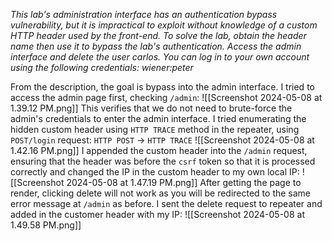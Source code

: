 *This lab's administration interface has an authentication bypass vulnerability, but it is impractical to exploit without knowledge of a custom HTTP header used by the front-end.
To solve the lab, obtain the header name then use it to bypass the lab's authentication. Access the admin interface and delete the user carlos.
You can log in to your own account using the following credentials: wiener:peter*

From the description, the goal is bypass into the admin interface. I tried to access the admin page first, checking `/admin`:
![[Screenshot 2024-05-08 at 1.39.12 PM.png]]
This verifies that we do not need to brute-force the admin's credentials to enter the admin interface. 
I tried enumerating the hidden custom header using `HTTP TRACE` method in the repeater, using `POST/login` request:
`HTTP POST` -> `HTTP TRACE`
![[Screenshot 2024-05-08 at 1.42.16 PM.png]]
I appended the custom header into the `/admin` request, ensuring that the header was before the `csrf` token so that it is processed correctly and changed the IP in the custom header to my own local IP:
![[Screenshot 2024-05-08 at 1.47.19 PM.png]]
After getting the page to render, clicking delete will not work as you will be redirected to the same error message at `/admin` as before. I sent the delete request to repeater and added in the customer header with my IP: 
![[Screenshot 2024-05-08 at 1.49.58 PM.png]]

